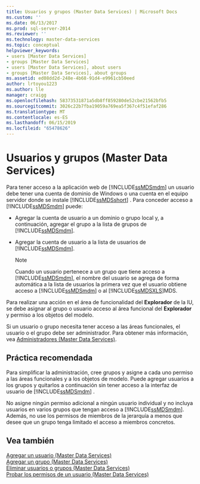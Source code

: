 ```yaml
---
title: Usuarios y grupos (Master Data Services) | Microsoft Docs
ms.custom: ''
ms.date: 06/13/2017
ms.prod: sql-server-2014
ms.reviewer: ''
ms.technology: master-data-services
ms.topic: conceptual
helpviewer_keywords:
- users [Master Data Services]
- groups [Master Data Services]
- users [Master Data Services], about users
- groups [Master Data Services], about groups
ms.assetid: ed08dd2d-248e-4b68-91d4-e9961cb50eed
author: lrtoyou1223
ms.author: lle
manager: craigg
ms.openlocfilehash: 58373531871a5db8ff859280de52cbe21562bfb5
ms.sourcegitcommit: 3026c22b7fba19059a769ea5f367c4f51efaf286
ms.translationtype: MT
ms.contentlocale: es-ES
ms.lasthandoff: 06/15/2019
ms.locfileid: "65478626"
---
```

# <a name="users-and-groups-master-data-services"></a>Usuarios y grupos (Master Data Services)
  Para tener acceso a la aplicación web de [!INCLUDE[ssMDSmdm](../includes/ssmdsmdm-md.md)] un usuario debe tener una cuenta de dominio de Windows o una cuenta en el equipo servidor donde se instale [!INCLUDE[ssMDSshort](../includes/ssmdsshort-md.md)] . Para conceder acceso a [!INCLUDE[ssMDSmdm](../includes/ssmdsmdm-md.md)] puede:  
  
-   Agregar la cuenta de usuario a un dominio o grupo local y, a continuación, agregar el grupo a la lista de grupos de [!INCLUDE[ssMDSmdm](../includes/ssmdsmdm-md.md)].  
  
-   Agregar la cuenta de usuario a la lista de usuarios de [!INCLUDE[ssMDSmdm](../includes/ssmdsmdm-md.md)].  
  
    > [!NOTE]  
    >  Cuando un usuario pertenece a un grupo que tiene acceso a [!INCLUDE[ssMDSmdm](../includes/ssmdsmdm-md.md)], el nombre del usuario se agrega de forma automática a la lista de usuarios la primera vez que el usuario obtiene acceso a [!INCLUDE[ssMDSmdm](../includes/ssmdsmdm-md.md)] o al [!INCLUDE[ssMDSXLS](../includes/ssmdsxls-md.md)]MDS.  
  
 Para realizar una acción en el área de funcionalidad del **Explorador** de la IU, se debe asignar al grupo o usuario acceso al área funcional del **Explorador** y permiso a los objetos del modelo.  
  
 Si un usuario o grupo necesita tener acceso a las áreas funcionales, el usuario o el grupo debe ser administrador. Para obtener más información, vea [Administradores &#40;Master Data Services&#41;](administrators-master-data-services.md).  
  
## <a name="best-practice"></a>Práctica recomendada  
 Para simplificar la administración, cree grupos y asigne a cada uno permiso a las áreas funcionales y a los objetos de modelo. Puede agregar usuarios a los grupos y quitarlos a continuación sin tener acceso a la interfaz de usuario de [!INCLUDE[ssMDSmdm](../includes/ssmdsmdm-md.md)] .  
  
 No asigne ningún permiso adicional a ningún usuario individual y no incluya usuarios en varios grupos que tengan acceso a [!INCLUDE[ssMDSmdm](../includes/ssmdsmdm-md.md)]. Además, no use los permisos de miembros de la jerarquía a menos que desee que un grupo tenga limitado el acceso a miembros concretos.  
  
## <a name="see-also"></a>Vea también  
 [Agregar un usuario &#40;Master Data Services&#41;](../../2014/master-data-services/add-a-user-master-data-services.md)   
 [Agregar un grupo &#40;Master Data Services&#41;](../../2014/master-data-services/add-a-group-master-data-services.md)   
 [Eliminar usuarios o grupos &#40;Master Data Services&#41;](../../2014/master-data-services/delete-users-or-groups-master-data-services.md)   
 [Probar los permisos de un usuario &#40;Master Data Services&#41;](../../2014/master-data-services/test-a-user-s-permissions-master-data-services.md)  
  
  
